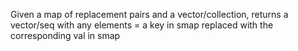   Given a map of replacement pairs and a vector/collection, returns a
  vector/seq with any elements = a key in smap replaced with the
  corresponding val in smap